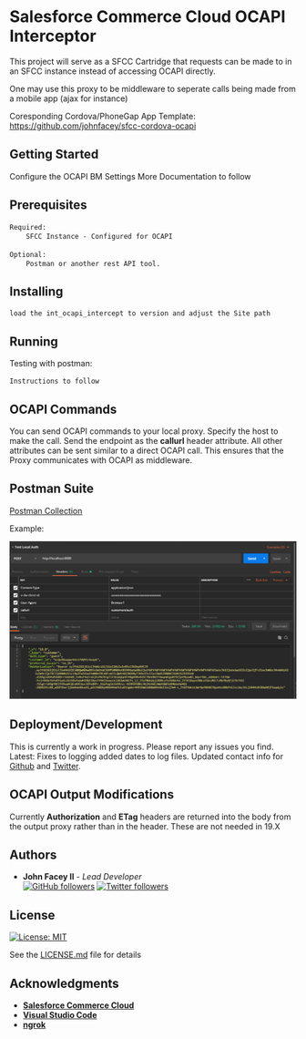 # Salesforce Commerce Cloud OCAPI Interceptor 


This project will serve as a SFCC Cartridge that requests can be made to in  an SFCC instance instead of accessing OCAPI directly.

One may use this proxy to be middleware to seperate calls being made from a mobile app (ajax for instance) 

Coresponding Cordova/PhoneGap App Template: https://github.com/johnfacey/sfcc-cordova-ocapi

## Getting Started

Configure the OCAPI BM Settings
More Documentation to follow

## Prerequisites
```
Required:
    SFCC Instance - Configured for OCAPI

Optional:
    Postman or another rest API tool.
```
## Installing
```
load the int_ocapi_intercept to version and adjust the Site path
```

## Running 

Testing with postman: 
```
Instructions to follow
```

## OCAPI Commands

You can send OCAPI commands to your local proxy. 
Specify the host to make the call.
Send the endpoint as the **callurl** header attribute.
All other attributes can be sent similar to a direct OCAPI call. 
This ensures that the Proxy communicates with OCAPI as middleware.

## Postman Suite
[Postman Collection](./examples/OCAPI-Proxy.postman_collection.json)

Example: 

![Postman Example](./examples/postman-example.png)

## Deployment/Development

This is currently a work in progress. Please report any issues you find.
Latest: Fixes to logging added dates to log files.
Updated contact info for [Github](https://github.com/johnfacey) and [Twitter](https://twitter.com/johnfacey).

## OCAPI Output Modifications

Currently **Authorization** and **ETag**  headers are returned into the body from the output proxy rather than in the header. These are not needed in 19.X

## Authors

* **John Facey II** - *Lead Developer*  
[![GitHub followers](https://img.shields.io/github/followers/johnfacey.svg?label=Follow&style=social)](https://github.com/johnfacey)
[![Twitter followers](https://img.shields.io/twitter/follow/johnfacey.svg?label=Follow&style=social)](https://twitter.com/johnfacey)


## License

[![License: MIT](https://img.shields.io/badge/License-MIT-yellow.svg)](https://opensource.org/licenses/MIT)

See the [LICENSE.md](LICENSE.md) file for details

## Acknowledgments

* [**Salesforce Commerce Cloud**](https://www.salesforce.com/products/commerce-cloud/overview)
* [**Visual Studio Code**](https://code.visualstudio.com)
* [**ngrok**](https://ngrok.com)